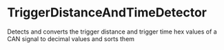 # TriggerDistanceAndTimeDetector
Detects and converts the trigger distance and trigger time hex values of a CAN signal to decimal values and sorts them 
